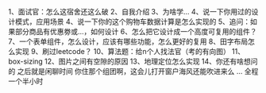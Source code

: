 1、面试官：怎么这宿舍还这么破
2、自我介绍
3、为啥学…
4、说一下你用过的设计模式，应用场景
4、说一下你的这个购物车数据计算是怎么实现的
5、追问：如果部分商品有优惠劵或…，如何设计
6、怎么把它设计成一个高度可复用的组件？
7、一个表单组件，怎么设计，应该有哪些功能，怎么更好的复用
8、田字布局怎么实现
9、刷过leetcode？
10、算法题：给n个人找法官（考的有向图）
11、box-sizing
12、图片之间有空隙的原因
13、地理定位怎么实现
14、你还有啥想问的
之后就是闲聊时间
你住那个组团啊，这会儿打开窗户海风还能吹进来么
…
全程一个半小时